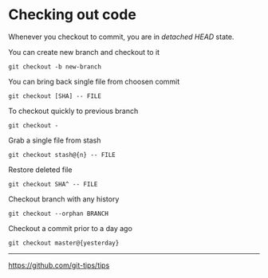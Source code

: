 # Checking out code

Whenever you checkout to commit, you are in _detached HEAD_ state.

You can create new branch and checkout to it

```
git checkout -b new-branch
```

You can bring back single file from choosen commit

```
git checkout [SHA] -- FILE 
```

To checkout quickly to previous branch

```
git checkout -
```

Grab a single file from stash
```
git checkout stash@{n} -- FILE
```

Restore deleted file 
```
git checkout SHA^ -- FILE
```

Checkout branch with any history 
```
git checkout --orphan BRANCH
```

Checkout a commit prior to a day ago
```
git checkout master@{yesterday}
```

---

https://github.com/git-tips/tips